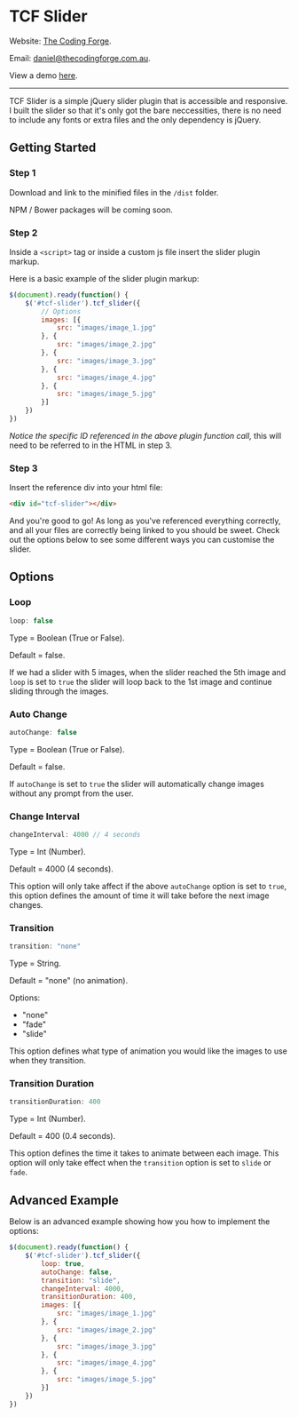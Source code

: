 # TCF Slider
Website: [The Coding Forge](http://thecodingforge.com.au/).

Email: <daniel@thecodingforge.com.au>.

View a demo [here](http://thecodingforge.com.au/slider).

----

TCF Slider is a simple jQuery slider plugin that is accessible and responsive. I built the slider so that it's only got the bare neccessities, there is no need to include any fonts or extra files and the only dependency is jQuery.

## Getting Started

### Step 1
Download and link to the minified files in the `/dist` folder.

NPM / Bower packages will be coming soon.


### Step 2
Inside a `<script>` tag or inside a custom js file insert the slider plugin markup.

Here is a basic example of the slider plugin markup:
```javascript
$(document).ready(function() {
    $('#tcf-slider').tcf_slider({
        // Options
        images: [{
            src: "images/image_1.jpg"
        }, {
            src: "images/image_2.jpg"
        }, {
            src: "images/image_3.jpg"
        }, {
            src: "images/image_4.jpg"
        }, {
            src: "images/image_5.jpg"
        }]
    })
})
```
*Notice the specific ID referenced in the above plugin function call,* this will need to be referred to in the HTML in step 3.

### Step 3
Insert the reference div into your html file:

```html
<div id="tcf-slider"></div>
```

And you're good to go! As long as you've referenced everything correctly, and all your files are correctly being linked to you should be sweet. Check out the options below to see some different ways you can customise the slider.

## Options
    	
### Loop
```javascript
loop: false
```
Type = Boolean (True or False).

Default = false.

If we had a slider with 5 images, when the slider reached the 5th image and `loop` is set to `true` the slider will loop back to the 1st image and continue sliding through the images.

### Auto Change
```javascript
autoChange: false
```
Type = Boolean (True or False).

Default = false.

If `autoChange` is set to `true` the slider will automatically change images without any prompt from the user.

### Change Interval
```javascript
changeInterval: 4000 // 4 seconds
```
Type = Int (Number).

Default = 4000 (4 seconds).

This option will only take affect if the above `autoChange` option is set to `true`, this option defines the amount of time it will take before the next image changes.

### Transition
```javascript
transition: "none"
```
Type = String.

Default = "none" (no animation).

Options:
* "none"
* "fade"
* "slide"

This option defines what type of animation you would like  the images to use when they transition.


### Transition Duration
```javascript
transitionDuration: 400
```
Type = Int (Number).

Default = 400 (0.4 seconds).

This option defines the time it takes to animate between each image. This option will only take effect when the `transition` option is set to `slide` or `fade`.

## Advanced Example
Below is an advanced example showing how you how to implement the options:
```javascript
$(document).ready(function() {
    $('#tcf-slider').tcf_slider({
        loop: true,
        autoChange: false,
        transition: "slide",
        changeInterval: 4000,
        transitionDuration: 400,
        images: [{
            src: "images/image_1.jpg"
        }, {
            src: "images/image_2.jpg"
        }, {
            src: "images/image_3.jpg"
        }, {
            src: "images/image_4.jpg"
        }, {
            src: "images/image_5.jpg"
        }]
    })
})
```